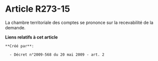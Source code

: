 # Article R273-15

La chambre territoriale des comptes se prononce sur la recevabilité de la demande.

**Liens relatifs à cet article**

	**Créé par**:

	  - Décret n°2009-568 du 20 mai 2009 - art. 2
